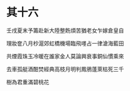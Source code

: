    

# 其十六

壬戌夏末予籌赴新大陸整飭煩苦猶老女乍嫁倉皇自

理妝奩八月杪滬郊虹橋機場臨飛嚜占一律滄海藍田

共煙霞珠玉冷暖在誰家金人莫論興衰事銅仙慣乘來

去車孤艇酒酣焚經典高枝月明判鳳鴉蓬萊枯死三千

樹為君重滿碧桃花